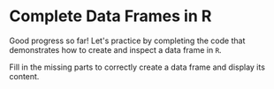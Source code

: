 # Complete Data Frames in R

Good progress so far! Let's practice by completing the code that demonstrates how to create and inspect a data frame in `R`.

Fill in the missing parts to correctly create a data frame and display its content.